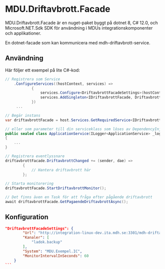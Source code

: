 # MDU.Driftavbrott.Facade
MDU.Driftavbrott.Facade är en nuget-paket byggt på dotnet 8, C# 12.0, och Microsoft.NET.Sdk SDK för användning 
i MDUs integrationskomponenter och applikationer. 

En dotnet-facade som kan kommunicera med mdh-driftavbrott-service.

## Användning

Här följer ett exempel på lite C#-kod:

```C#
// Registrera som Service
    .ConfigureServices((hostContext, services) =>
            {
                services.Configure<DriftavbrottFacadeSettings>(hostContext.Configuration.GetSection("DriftavbrottFacadeSettings"));
                services.AddSingleton<IDriftavbrottFacade, DriftavbrottFacade>();
            })
     ...

// Begär instans
var driftavbrottFacade = host.Services.GetRequiredService<IDriftavbrottFacade>();

// eller som parameter till din serviceklass som löses av DependencyInjection av dotnet
public sealed class ApplicationService(ILogger<ApplicationService> _logger, IDriftavbrottFacade driftavbrottFacade) : BackgroundService
{
    ...
}

// Registrera eventlyssnare
driftavbrottFacade.DriftavbrottChanged += (sender, dae) =>
        {
            // Hantera driftavbrott här
        };
        
// Starta monitorering
driftavbrottFacade.StartDriftavbrottMonitor();

// Det finns även en Task för att fråga efter pågående driftavbrott
await driftavbrottFacade.GetPagaendeDriftavbrottAsync();

```

## Konfiguration
````json
"DriftavbrottFacadeSettings": {
        "Url": "http://integration-linux-dev.ita.mdh.se:3301/mdh-driftavbrott/v1",
        "Kanaler": [
            "ladok.backup"
        ],
        "System": "MDU.Exempel.IC",
        "MonitorIntervalInSeconds": 60
    }
```